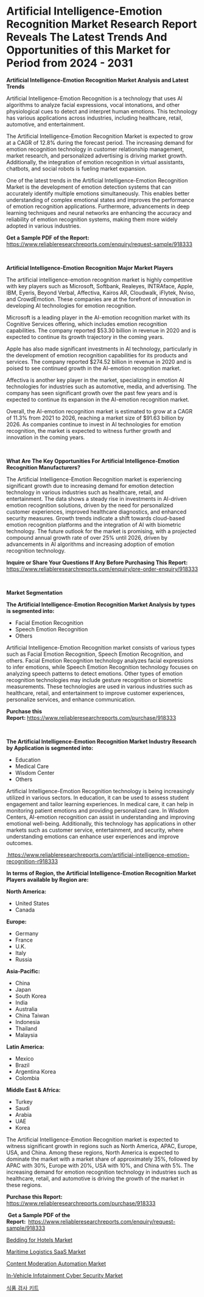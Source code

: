 <p><h1>Artificial Intelligence-Emotion Recognition Market Research Report Reveals The Latest Trends And Opportunities of this Market for Period from 2024 - 2031</h1></p><p><strong>Artificial Intelligence-Emotion Recognition Market Analysis and Latest Trends</strong></p>
<p><p>Artificial Intelligence-Emotion Recognition is a technology that uses AI algorithms to analyze facial expressions, vocal intonations, and other physiological cues to detect and interpret human emotions. This technology has various applications across industries, including healthcare, retail, automotive, and entertainment.</p><p>The Artificial Intelligence-Emotion Recognition Market is expected to grow at a CAGR of 12.8% during the forecast period. The increasing demand for emotion recognition technology in customer relationship management, market research, and personalized advertising is driving market growth. Additionally, the integration of emotion recognition in virtual assistants, chatbots, and social robots is fueling market expansion.</p><p>One of the latest trends in the Artificial Intelligence-Emotion Recognition Market is the development of emotion detection systems that can accurately identify multiple emotions simultaneously. This enables better understanding of complex emotional states and improves the performance of emotion recognition applications. Furthermore, advancements in deep learning techniques and neural networks are enhancing the accuracy and reliability of emotion recognition systems, making them more widely adopted in various industries.</p></p>
<p><strong>Get a Sample PDF of the Report:&nbsp;</strong> <a href="https://www.reliableresearchreports.com/enquiry/request-sample/918333">https://www.reliableresearchreports.com/enquiry/request-sample/918333</a></p>
<p>&nbsp;</p>
<p><strong>Artificial Intelligence-Emotion Recognition Major Market Players</strong></p>
<p><p>The artificial intelligence-emotion recognition market is highly competitive with key players such as Microsoft, Softbank, Realeyes, INTRAface, Apple, IBM, Eyeris, Beyond Verbal, Affectiva, Kairos AR, Cloudwalk, iFlytek, Nviso, and CrowdEmotion. These companies are at the forefront of innovation in developing AI technologies for emotion recognition.</p><p>Microsoft is a leading player in the AI-emotion recognition market with its Cognitive Services offering, which includes emotion recognition capabilities. The company reported $53.30 billion in revenue in 2020 and is expected to continue its growth trajectory in the coming years.</p><p>Apple has also made significant investments in AI technology, particularly in the development of emotion recognition capabilities for its products and services. The company reported $274.52 billion in revenue in 2020 and is poised to see continued growth in the AI-emotion recognition market.</p><p>Affectiva is another key player in the market, specializing in emotion AI technologies for industries such as automotive, media, and advertising. The company has seen significant growth over the past few years and is expected to continue its expansion in the AI-emotion recognition market.</p><p>Overall, the AI-emotion recognition market is estimated to grow at a CAGR of 11.3% from 2021 to 2026, reaching a market size of $91.63 billion by 2026. As companies continue to invest in AI technologies for emotion recognition, the market is expected to witness further growth and innovation in the coming years.</p></p>
<p>&nbsp;</p>
<p><strong>What Are The Key Opportunities For Artificial Intelligence-Emotion Recognition Manufacturers?</strong></p>
<p><p>The Artificial Intelligence-Emotion Recognition market is experiencing significant growth due to increasing demand for emotion detection technology in various industries such as healthcare, retail, and entertainment. The data shows a steady rise in investments in AI-driven emotion recognition solutions, driven by the need for personalized customer experiences, improved healthcare diagnostics, and enhanced security measures. Growth trends indicate a shift towards cloud-based emotion recognition platforms and the integration of AI with biometric technology. The future outlook for the market is promising, with a projected compound annual growth rate of over 25% until 2026, driven by advancements in AI algorithms and increasing adoption of emotion recognition technology.</p></p>
<p><strong>Inquire or Share Your Questions If Any Before Purchasing This Report:</strong> <a href="https://www.reliableresearchreports.com/enquiry/pre-order-enquiry/918333">https://www.reliableresearchreports.com/enquiry/pre-order-enquiry/918333</a></p>
<p>&nbsp;</p>
<p><strong>Market Segmentation</strong></p>
<p><strong>The Artificial Intelligence-Emotion Recognition Market Analysis by types is segmented into:</strong></p>
<p><ul><li>Facial Emotion Recognition</li><li>Speech Emotion Recognition</li><li>Others</li></ul></p>
<p><p>Artificial Intelligence-Emotion Recognition market consists of various types such as Facial Emotion Recognition, Speech Emotion Recognition, and others. Facial Emotion Recognition technology analyzes facial expressions to infer emotions, while Speech Emotion Recognition technology focuses on analyzing speech patterns to detect emotions. Other types of emotion recognition technologies may include gesture recognition or biometric measurements. These technologies are used in various industries such as healthcare, retail, and entertainment to improve customer experiences, personalize services, and enhance communication.</p></p>
<p><strong>Purchase this Report:&nbsp;</strong><a href="https://www.reliableresearchreports.com/purchase/918333">https://www.reliableresearchreports.com/purchase/918333</a></p>
<p>&nbsp;</p>
<p><strong>The Artificial Intelligence-Emotion Recognition Market Industry Research by Application is segmented into:</strong></p>
<p><ul><li>Education</li><li>Medical Care</li><li>Wisdom Center</li><li>Others</li></ul></p>
<p><p>Artificial Intelligence-Emotion Recognition technology is being increasingly utilized in various sectors. In education, it can be used to assess student engagement and tailor learning experiences. In medical care, it can help in monitoring patient emotions and providing personalized care. In Wisdom Centers, AI-emotion recognition can assist in understanding and improving emotional well-being. Additionally, this technology has applications in other markets such as customer service, entertainment, and security, where understanding emotions can enhance user experiences and improve outcomes.</p></p>
<p><a href="https://www.reliableresearchreports.com/artificial-intelligence-emotion-recognition-r918333">&nbsp;https://www.reliableresearchreports.com/artificial-intelligence-emotion-recognition-r918333</a></p>
<p><strong>In terms of Region, the Artificial Intelligence-Emotion Recognition Market Players available by Region are:</strong></p>
<p>
    <p> <strong> North America: </strong>
        <ul>
            <li>United States</li>
            <li>Canada</li>
        </ul>
        </p> 
    <p> <strong> Europe: </strong>
        <ul>
            <li>Germany</li>
            <li>France</li>
            <li>U.K.</li>
            <li>Italy</li>
            <li>Russia</li>
        </ul>
        </p> 
    <p> <strong> Asia-Pacific: </strong>
        <ul>
            <li>China</li>
            <li>Japan</li>
            <li>South Korea</li>
            <li>India</li>
            <li>Australia</li>
            <li>China Taiwan</li>
            <li>Indonesia</li>
            <li>Thailand</li>
            <li>Malaysia</li>
        </ul>
        </p> 
    <p> <strong> Latin America: </strong>
        <ul>
            <li>Mexico</li>
            <li>Brazil</li>
            <li>Argentina Korea</li>
            <li>Colombia</li>
        </ul>
        </p> 
    <p> <strong> Middle East & Africa: </strong>
        <ul>
            <li>Turkey</li>
            <li>Saudi</li>
            <li>Arabia</li>
            <li>UAE</li>
            <li>Korea</li>
        </ul>
    </p>
    </p>
<p><p>The Artificial Intelligence-Emotion Recognition market is expected to witness significant growth in regions such as North America, APAC, Europe, USA, and China. Among these regions, North America is expected to dominate the market with a market share of approximately 35%, followed by APAC with 30%, Europe with 20%, USA with 10%, and China with 5%. The increasing demand for emotion recognition technology in industries such as healthcare, retail, and automotive is driving the growth of the market in these regions.</p></p>
<p><strong>Purchase this Report: </strong><a href="https://www.reliableresearchreports.com/purchase/918333">https://www.reliableresearchreports.com/purchase/918333</a></p>
<p>&nbsp;<strong>Get a Sample PDF of the Report:&nbsp;&nbsp;</strong><a href="https://www.reliableresearchreports.com/enquiry/request-sample/918333">https://www.reliableresearchreports.com/enquiry/request-sample/918333</a></p>
<p><strong></strong></p>
<p><p><a href="https://issuu.com/reportprime-2/docs/bedding-for-hotels-market-size-2030.pptx">Bedding for Hotels Market</a></p><p><a href="https://www.linkedin.com/pulse/maritime-logistics-saas-market-trends-analysis-forecasted-s4slf">Maritime Logistics SaaS Market</a></p><p><a href="https://www.linkedin.com/pulse/content-moderation-automation-market-research-report-its-history-8l6pf">Content Moderation Automation Market</a></p><p><a href="https://github.com/ruddyyedelwadw/Market-Research-Report-List-2/blob/main/in-vehicle-infotainment-cyber-security-market.md">In-Vehicle Infotainment Cyber Security Market</a></p><p><a href="https://github.com/fernandotryO5lson96765/Market-Research-Report-List-1/blob/main/681644060011.md">식품 검사 키트</a></p></p>